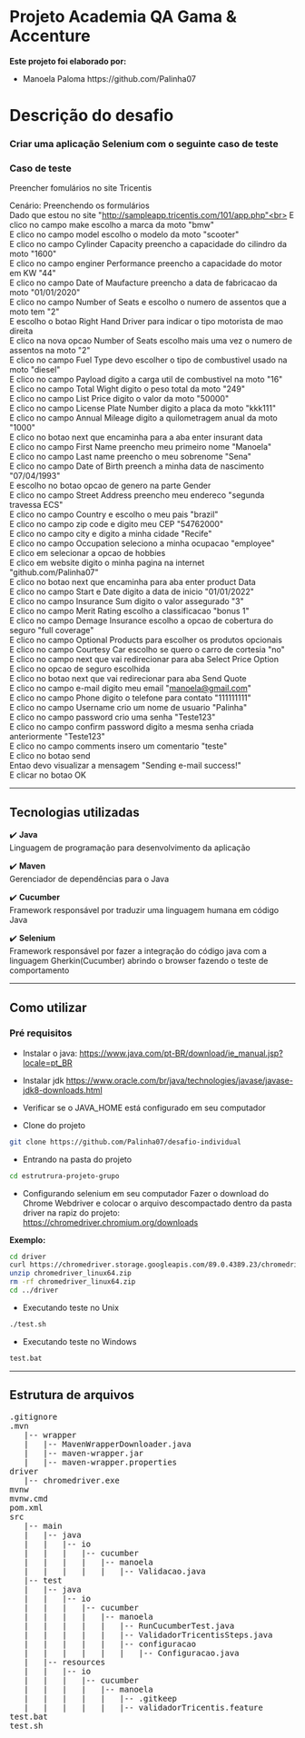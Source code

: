 # Projeto Academia QA Gama & Accenture

<b>Este projeto foi elaborado por:</b>
<ul>
<li>Manoela Paloma https://github.com/Palinha07</li>
</ul>

# Descrição do desafio
### Criar uma aplicação Selenium com o seguinte caso de teste
### Caso de teste 
Preencher fomulários no site Tricentis<br>

Cenário: Preenchendo os formulários<br>
Dado que estou no site "http://sampleapp.tricentis.com/101/app.php"<br>
E clico no campo make escolho a marca da moto "bmw"<br>
E clico no campo model escolho o modelo da moto "scooter"<br>
E clico no campo Cylinder Capacity preencho a capacidade do cilindro da moto "1600"<br>
E clico no campo enginer Performance preencho a capacidade do motor em KW "44"<br>
E clico no campo Date of Maufacture preencho a data de fabricacao da moto "01/01/2020"<br>
E clico no campo Number of Seats e escolho o numero de assentos que a moto tem "2"<br>
E escolho o botao Right Hand Driver para indicar o tipo motorista de mao direita<br>
E clico na nova opcao Number of Seats escolho mais uma vez o numero de assentos na moto "2"<br>
E clico no campo Fuel Type devo escolher o tipo de combustivel usado na moto "diesel"<br>
E clico no campo Payload digito a carga util de combustivel na moto "16"<br>
E clico no campo Total Wight digito o peso total da moto "249"<br>
E clico no campo List Price digito o valor da moto "50000"<br>
E clico no campo License Plate Number digito a placa da moto "kkk111"<br>
E clico no campo Annual Mileage digito a quilometragem anual da moto "1000"<br>
E clico no botao next que encaminha para a aba enter insurant data<br>
E clico no campo First Name preencho meu primeiro nome "Manoela"<br>
E clico no campo Last name preencho o meu sobrenome "Sena"<br>
E clico no campo Date of Birth preench a minha data de nascimento "07/04/1993"<br>
E escolho no botao opcao de genero na parte Gender<br>
E clico no campo Street Address preencho meu endereco "segunda travessa ECS"<br>
E clico no campo Country e escolho o meu pais "brazil"<br>
E clico no campo zip code e digito meu CEP "54762000"<br>
E clico no campo city e digito a minha cidade "Recife"<br>
E clico no campo Occupation seleciono a minha ocupacao "employee"<br>
E clico em selecionar a opcao de hobbies<br>
E clico em website digito o minha pagina na internet "github.com/Palinha07"<br>
E clico no botao next que encaminha para aba enter product Data<br> 
E clico no campo Start e Date digito a data de inicio "01/01/2022"<br>
E clico no campo Insurance Sum digito o valor assegurado "3"<br>
E clico no campo Merit Rating escolho a classificacao "bonus 1"<br>
E clico no campo Demage Insurance escolho a opcao de cobertura do seguro "full coverage"<br>
E clico no campo Optional Products para escolher os produtos opcionais<br>
E clico no campo Courtesy Car escolho se quero o carro de cortesia "no"<br>
E clico no campo next que vai redirecionar para aba Select Price Option<br>
E clico no opcao de seguro escolhida<br>
E clico no botao next que vai redirecionar para aba Send Quote<br>
E clico no campo e-mail digito meu email "manoela@gmail.com"<br>
E clico no campo Phone digito o telefone para contato "111111111"<br>
E clico no campo Username crio um nome de usuario "Palinha"<br>
E clico no campo password crio uma senha "Teste123"<br>
E clico no campo confirm password digito a mesma senha criada anteriormente "Teste123"<br>
E clico no campo comments insero um comentario "teste"<br>
E clico no botao send<br> 
Entao devo visualizar a mensagem "Sending e-mail success!"<br>
E clicar no botao OK<br>

----------------------------------------------------------------------

## Tecnologias utilizadas
:heavy_check_mark: <b>Java</b><br>
Linguagem de programação para desenvolvimento da aplicação<br>

:heavy_check_mark: <b>Maven</b><br>
Gerenciador de dependências para o Java<br>

:heavy_check_mark: <b>Cucumber</b><br>
Framework responsável por traduzir uma linguagem humana em código Java<br>

:heavy_check_mark: <b>Selenium</b><br>
Framework responsável por fazer a integração do código java com a linguagem Gherkin(Cucumber) abrindo o browser fazendo o teste de comportamento<br>

--------------------------------------------------------------------
## Como utilizar
### Pré requisitos
- Instalar o java:
https://www.java.com/pt-BR/download/ie_manual.jsp?locale=pt_BR
- Instalar jdk
https://www.oracle.com/br/java/technologies/javase/javase-jdk8-downloads.html
- Verificar se o JAVA_HOME está configurado em seu computador



- Clone do projeto
 ```bash
git clone https://github.com/Palinha07/desafio-individual
 ```

- Entrando na pasta do projeto
 ```bash
cd estrutrura-projeto-grupo
 ```

- Configurando selenium em seu computador
Fazer o download do Chrome Webdriver e colocar o arquivo descompactado dentro da pasta driver na rapiz do projeto:<br>
https://chromedriver.chromium.org/downloads<br>

<b>Exemplo:</b><br>
 ```bash
cd driver
curl https://chromedriver.storage.googleapis.com/89.0.4389.23/chromedriver_linux64.zip
unzip chromedriver_linux64.zip
rm -rf chromedriver_linux64.zip
cd ../driver
 ```
- Executando teste no Unix
 ```bash
./test.sh
 ```

- Executando teste no Windows
 ```bash
test.bat
 ```

--------------------------------------------------------------------
## Estrutura de arquivos
<pre>
.gitignore
.mvn
   |-- wrapper
   |   |-- MavenWrapperDownloader.java
   |   |-- maven-wrapper.jar
   |   |-- maven-wrapper.properties
driver
   |-- chromedriver.exe
mvnw
mvnw.cmd
pom.xml
src
   |-- main
   |   |-- java
   |   |   |-- io
   |   |   |   |-- cucumber
   |   |   |   |   |-- manoela
   |   |   |   |   |   |-- Validacao.java
   |-- test
   |   |-- java
   |   |   |-- io
   |   |   |   |-- cucumber
   |   |   |   |   |-- manoela
   |   |   |   |   |   |-- RunCucumberTest.java
   |   |   |   |   |   |-- ValidadorTricentisSteps.java
   |   |   |   |   |   |-- configuracao
   |   |   |   |   |   |   |-- Configuracao.java
   |   |-- resources
   |   |   |-- io
   |   |   |   |-- cucumber
   |   |   |   |   |-- manoela
   |   |   |   |   |   |-- .gitkeep
   |   |   |   |   |   |-- validadorTricentis.feature
test.bat
test.sh
</pre>
